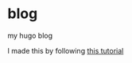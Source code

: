 # blog
my hugo blog 

I made this by following  [this tutorial](https://www.smashingmagazine.com/2020/04/free-developer-blog-hugo-firebase/)
